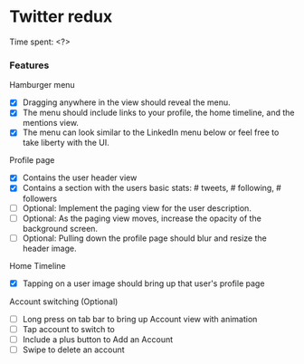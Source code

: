 # Twitter redux

Time spent: <?>

### Features

Hamburger menu
- [x] Dragging anywhere in the view should reveal the menu.
- [x] The menu should include links to your profile, the home timeline, and the mentions view.
- [x] The menu can look similar to the LinkedIn menu below or feel free to take liberty with the UI.

Profile page
- [x] Contains the user header view
- [x] Contains a section with the users basic stats: # tweets, # following, # followers
- [ ] Optional: Implement the paging view for the user description.
- [ ] Optional: As the paging view moves, increase the opacity of the background screen. 
- [ ] Optional: Pulling down the profile page should blur and resize the header image.

Home Timeline
- [x] Tapping on a user image should bring up that user's profile page

Account switching (Optional)
- [ ] Long press on tab bar to bring up Account view with animation
- [ ] Tap account to switch to
- [ ] Include a plus button to Add an Account
- [ ] Swipe to delete an account
